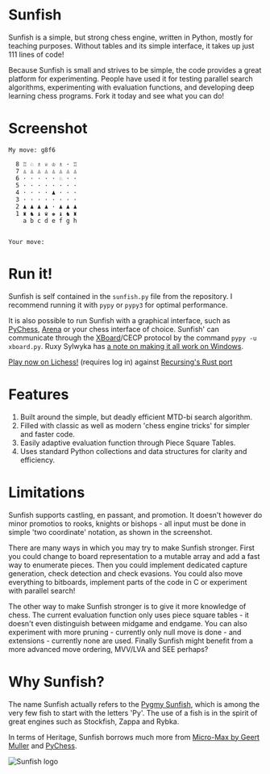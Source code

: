 Sunfish
=======
Sunfish is a simple, but strong chess engine, written in Python, mostly for teaching purposes. Without tables and its simple interface, it takes up just 111 lines of code!

Because Sunfish is small and strives to be simple, the code provides a great platform for experimenting. People have used it for testing parallel search algorithms, experimenting with evaluation functions, and developing deep learning chess programs. Fork it today and see what you can do!

Screenshot
==========

    My move: g8f6
    
      8 ♖ ♘ ♗ ♕ ♔ ♗ · ♖
      7 ♙ ♙ ♙ ♙ ♙ ♙ ♙ ♙
      6 · · · · · ♘ · ·
      5 · · · · · · · ·
      4 · · · · ♟ · · ·
      3 · · · · · · · ·
      2 ♟ ♟ ♟ ♟ · ♟ ♟ ♟
      1 ♜ ♞ ♝ ♛ ♚ ♝ ♞ ♜
        a b c d e f g h


    Your move:

Run it!
=======
Sunfish is self contained in the `sunfish.py` file from the repository. I recommend running it with `pypy` or `pypy3` for optimal performance.

It is also possible to run Sunfish with a graphical interface, such as [PyChess](http://pychess.org), [Arena](http://www.playwitharena.com) or your chess interface of choice. Sunfish' can communicate through the [XBoard](http://www.gnu.org/software/xboard/)/CECP protocol by the command `pypy -u xboard.py`. Ruxy Sylwyka has [a note on making it all work on Windows](http://www.talkchess.com/forum/viewtopic.php?topic_view=threads&p=560462).

[Play now on Lichess!](https://lichess.org/@/sunfish_rs) (requires log in) against [Recursing's Rust port](https://github.com/Recursing/sunfish_rs)

Features
===========
1. Built around the simple, but deadly efficient MTD-bi search algorithm.
2. Filled with classic as well as modern 'chess engine tricks' for simpler and faster code.
3. Easily adaptive evaluation function through Piece Square Tables.
4. Uses standard Python collections and data structures for clarity and efficiency.

Limitations
===========
Sunfish supports castling, en passant, and promotion. It doesn't however do minor promotios to rooks, knights or bishops - all input must be done in simple 'two coordinate' notation, as shown in the screenshot.

There are many ways in which you may try to make Sunfish stronger. First you could change to board representation to a mutable array and add a fast way to enumerate pieces. Then you could implement dedicated capture generation, check detection and check evasions. You could also move everything to bitboards, implement parts of the code in C or experiment with parallel search!

The other way to make Sunfish stronger is to give it more knowledge of chess. The current evaluation function only uses piece square tables - it doesn't even distinguish between midgame and endgame. You can also experiment with more pruning - currently only null move is done - and extensions - currently none are used. Finally Sunfish might benefit from a more advanced move ordering, MVV/LVA and SEE perhaps?

Why Sunfish?
============
The name Sunfish actually refers to the [Pygmy Sunfish](http://en.wikipedia.org/wiki/Pygmy_sunfish), which is among the very few fish to start with the letters 'Py'. The use of a fish is in the spirit of great engines such as Stockfish, Zappa and Rybka.

In terms of Heritage, Sunfish borrows much more from [Micro-Max by Geert Muller](http://home.hccnet.nl/h.g.muller/max-src2.html) and [PyChess](http://pychess.org).

![Sunfish logo](https://raw.github.com/thomasahle/sunfish/master/logo/sunfish_large.png)
